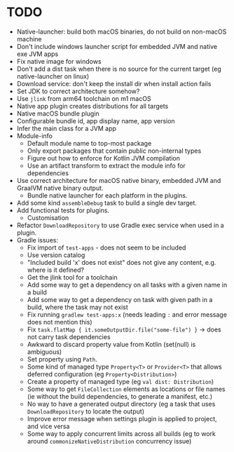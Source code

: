 
# TODO

- Native-launcher: build both macOS binaries, do not build on non-macOS machine
- Don't include windows launcher script for embedded JVM and native exe JVM apps
- Fix native image for windows
- Don't add a dist task when there is no source for the current target (eg native-launcher on linux)
- Download service: don't keep the install dir when install action fails
- Set JDK to correct architecture somehow?
- Use `jlink` from arm64 toolchain on m1 macOS
- Native app plugin creates distributions for all targets
- Native macOS bundle plugin
- Configurable bundle id, app display name, app version
- Infer the main class for a JVM app
- Module-info
    - Default module name to top-most package
    - Only export packages that contain public non-internal types
    - Figure out how to enforce for Kotlin JVM compilation
    - Use an artifact transform to extract the module info for dependencies
- Use correct architecture for macOS native binary, embedded JVM and GraalVM native binary output.
    - Bundle native launcher for each platform in the plugins.
- Add some kind `assembleDebug` task to build a single dev target.
- Add functional tests for plugins.
    - Customisation
- Refactor `DownloadRepository` to use Gradle exec service when used in a plugin.
- Gradle issues:
    - Fix import of `test-apps` - does not seem to be included
    - Use version catalog
    - "Included build 'x' does not exist" does not give any content, e.g. where is it defined?
    - Get the jlink tool for a toolchain
    - Add some way to get a dependency on all tasks with a given name in a build
    - Add some way to get a dependency on task with given path in a build, where the task may not exist
    - Fix running `gradlew test-apps:x` (needs leading `:` and error message does not mention this)
    - Fix `task.flatMap { it.someOutputDir.file("some-file") }` -> does not carry task dependencies
    - Awkward to discard property value from Kotlin (set(null) is ambiguous)
    - Set property using `Path`.
    - Some kind of managed type `Property<T>` or `Provider<T>` that allows deferred configuration (eg `Property<Distribution>`)
    - Create a property of managed type (eg `val dist: Distribution`)
    - Some way to get `FileCollection` elements as locations or file names (ie without the build dependencies, to generate a manifest, etc.)
    - No way to have a generated output directory (eg a task that uses `DownloadRepository` to locate the output)
    - Improve error message when settings plugin is applied to project, and vice versa
    - Some way to apply concurrent limits across all builds (eg to work around `commonizeNativeDistribution` concurrency issue)
